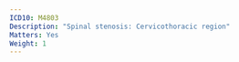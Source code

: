 ```yaml
---
ICD10: M4803
Description: "Spinal stenosis: Cervicothoracic region"
Matters: Yes
Weight: 1
---
```


